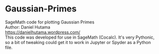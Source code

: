 # Gaussian-Primes
SageMath code for plotting Gaussian Primes
\
Author: Daniel Hutama
\
https://danielhutama.wordpress.com/
\
This code was developed for use in SageMath (Cocalc). It's very Pythonic, so a bit of tweaking could get it to work in Jupyter or Spyder as a Python file.
